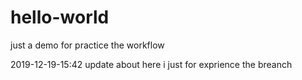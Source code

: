 # hello-world
just a demo for practice the workflow

2019-12-19-15:42 update
about here i just for exprience the breanch
